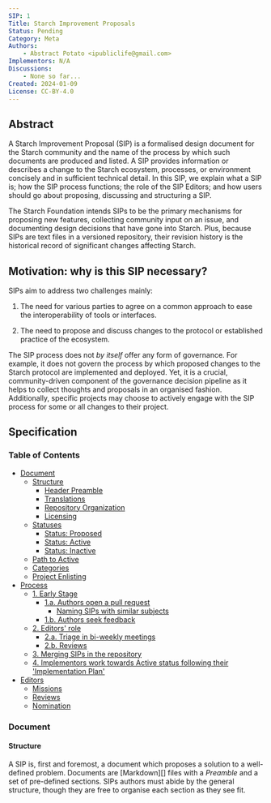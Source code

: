 ```yaml
---
SIP: 1
Title: Starch Improvement Proposals
Status: Pending
Category: Meta
Authors:
    - Abstract Potato <ipubliclife@gmail.com>
Implementors: N/A
Discussions:
    - None so far...
Created: 2024-01-09
License: CC-BY-4.0
---
```


## Abstract

A Starch Improvement Proposal (SIP) is a formalised design document for the Starch community and the name of the process by which such documents are produced and listed. A SIP  provides information or describes a change to the Starch ecosystem, processes, or environment concisely and in sufficient technical detail. In this SIP, we explain what a SIP is; how the SIP process functions; the role of the SIP Editors; and how users should go about proposing, discussing and structuring a SIP.

The Starch Foundation intends SIPs to be the primary mechanisms for proposing new features, collecting community input on an issue, and documenting design decisions that have gone into Starch. Plus, because SIPs are text files in a versioned repository, their revision history is the historical record of significant changes affecting Starch.

## Motivation: why is this SIP necessary?

SIPs aim to address two challenges mainly:

1. The need for various parties to agree on a common approach to ease the interoperability of tools or interfaces.

2. The need to propose and discuss changes to the protocol or established practice of the ecosystem.

The SIP process does not _by itself_ offer any form of governance. For example, it does not govern the process by which proposed changes to the Starch protocol are implemented and deployed. Yet, it is a crucial, community-driven component of the governance decision pipeline as it helps to collect thoughts and proposals in an organised fashion. Additionally, specific projects may choose to actively engage with the SIP process for some or all changes to their project.

## Specification

### Table of Contents

- [Document](#document)
  - [Structure](#structure)
    - [Header Preamble](#header-preamble)
    - [Translations](#translations)
    - [Repository Organization](#repository-organization)
    - [Licensing](#licensing)
  - [Statuses](#statuses)
    - [Status: Proposed](#status-proposed)
    - [Status: Active](#status-active)
    - [Status: Inactive](#status-inactive)
  - [Path to Active](#path-to-active)
  - [Categories](#categories)
  - [Project Enlisting](#project-enlisting)
- [Process](#process)
  - [1. Early Stage](#1-early-stages)
    - [1.a. Authors open a pull request](#1a-authors-open-a-pull-request)
      - [Naming SIPs with similar subjects](#naming-SIPs-with-similar-subjects)
    - [1.b. Authors seek feedback](#1b-authors-seek-feedback)
  - [2. Editors' role](#2-editors-role)
    - [2.a. Triage in bi-weekly meetings](#2a-triage-in-bi-weekly-meetings)
    - [2.b. Reviews](#2b-reviews)
  - [3. Merging SIPs in the repository](#3-merging-SIPs-in-the-repository)
  - [4. Implementors work towards Active status following their 'Implementation Plan'](#4-implementors-work-towards-active-status-following-their-implementation-plan)
- [Editors](#editors)
  - [Missions](#missions)
  - [Reviews](#reviews)
  - [Nomination](#nomination)

### Document

#### Structure

A SIP is, first and foremost, a document which proposes a solution to a well-defined problem. Documents are [Markdown][] files with a _Preamble_ and a set of pre-defined sections. SIPs authors must abide by the general structure, though they are free to organise each section as they see fit.
